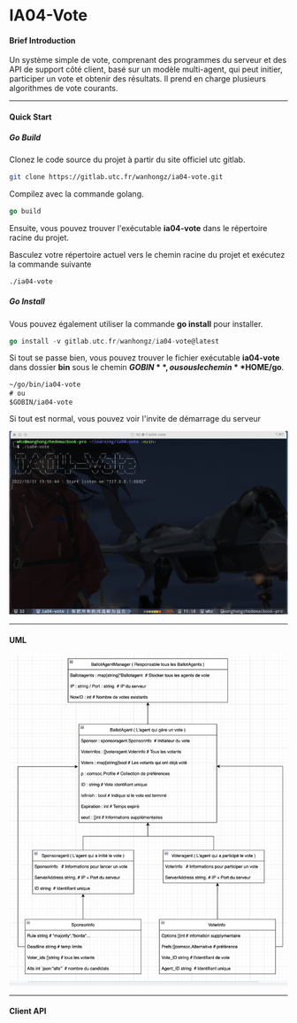 # IA04-Vote

#### Brief Introduction

Un système simple de vote, comprenant des programmes du serveur et des API de support côté client, basé sur un modèle multi-agent, qui peut initier, participer un vote et obtenir des résultats. Il prend en charge plusieurs algorithmes de vote courants.

---

#### Quick Start

##### Go Build

Clonez le code source du projet à partir du site officiel utc gitlab.

```bash
git clone https://gitlab.utc.fr/wanhongz/ia04-vote.git
```

Compilez avec la commande golang.

```go
go build
```

Ensuite, vous pouvez trouver l'exécutable **ia04-vote** dans le répertoire racine du projet.

Basculez votre répertoire actuel vers le chemin racine du projet et exécutez la commande suivante

```bash
./ia04-vote
```

##### Go Install

Vous pouvez également utiliser la commande **go install** pour installer.

```go
go install -v gitlab.utc.fr/wanhongz/ia04-vote@latest
```

Si tout se passe bien, vous pouvez trouver le fichier exécutable **ia04-vote** dans dossier **bin** sous le chemin **$GOBIN**, ou sous le chemin **$HOME/go**.

````shell
~/go/bin/ia04-vote
# ou
$GOBIN/ia04-vote 
````



Si tout est normal, vous pouvez voir l'invite de démarrage du serveur

![start](./image/start.png)

---

#### UML

![uml](./image/uml.jpg)

---

#### Client API 

